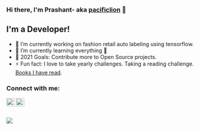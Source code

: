 ### Hi there, I'm Prashant- aka [pacificlion][linkedin] 👋

## I'm a Developer!
- 🔭 I’m currently working on fashion retail auto labeling using tensorflow.
- 🌱 I’m currently learning everything 🤣
- 🥅 2021 Goals: Contribute more to Open Source projects.
- ⚡ Fun fact: I love to take yearly challenges. Taking a reading challenge. [Books I have read][goodreads].

### Connect with me:

[<img align="left" alt="pacificlion | LinkedIn" width="22px" src="https://cdn.jsdelivr.net/npm/simple-icons@v3/icons/linkedin.svg" />][linkedin]
[<img align="left" alt="pacificlion | GoodReads" width="22px" src="https://cdn.jsdelivr.net/npm/simple-icons@v3/icons/goodreads.svg" />][goodreads]

<br />
<br />
<br />

<img src="https://github-readme-stats.vercel.app/api?username=pacificlion&show_icons=true&theme=radical&bg_color=30,e96443,904e95&title_color=fff&text_color=fff" />


[linkedin]: https://www.linkedin.com/in/prashant-singh-38640a100/
[goodreads]:https://www.goodreads.com/review/list/40466124?shelf=read

